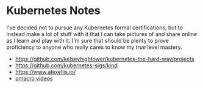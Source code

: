 # Kubernetes Notes

I've decided not to pursue any Kubernetes formal certifications, but to
instead make a lot of stuff with it that I can take pictures of and
share online as I learn and play with it. I'm sure that should be plenty
to prove proficiency to anyone who really cares to know my *true* level
mastery.

* <https://github.com/kelseyhightower/kubernetes-the-hard-way/projects>
* <https://github.com/kubernetes-sigs/kind>
* <https://www.alexellis.io/>
* [qmacro videos](https://www.youtube.com/playlist?list=PLfctWmgNyOIf9rXaZp9RSM2YVxAPGGthe)

